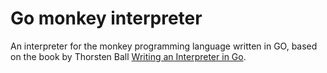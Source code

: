 # Go monkey interpreter

An interpreter for the monkey programming language written in GO, based on the book by Thorsten Ball [Writing an Interpreter in Go](https://interpreterbook.com/).